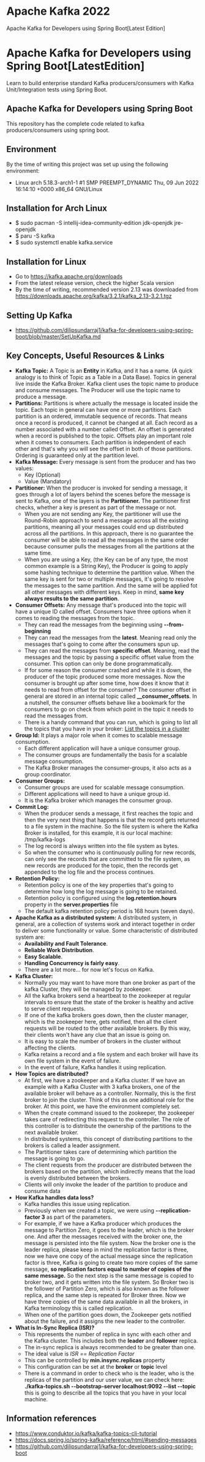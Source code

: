 # Apache Kafka 2022

Apache Kafka for Developers using Spring Boot[Latest Edition]


# Apache Kafka for Developers using Spring Boot[LatestEdition]

Learn to build enterprise standard Kafka producers/consumers with Kafka Unit/Integration tests using Spring Boot.

## Apache Kafka for Developers using Spring Boot
This repository has the complete code related to kafka producers/consumers using spring boot.

## Environment

By the time of writing this project was set up using the following environment: 
- Linux arch 5.18.3-arch1-1 #1 SMP PREEMPT_DYNAMIC Thu, 09 Jun 2022 16:14:10 +0000 x86_64 GNU/Linux

## Installation for Arch Linux
- $ sudo pacman -S intellij-idea-community-edition jdk-openjdk jre-openjdk
- $ paru -S kafka
- $ sudo systemctl enable kafka.service

## Installation for Linux
- Go to https://kafka.apache.org/downloads
- From the latest release version, check the higher Scala version
- By the time of writing, recommended version 2.13 was downloaded from https://downloads.apache.org/kafka/3.2.1/kafka_2.13-3.2.1.tgz

## Setting Up Kafka
- https://github.com/dilipsundarraj1/kafka-for-developers-using-spring-boot/blob/master/SetUpKafka.md

## Key Concepts, Useful Resources & Links

- **Kafka Topic:** A Topic is an **Entity** in Kafka, and it has a name. (A quick analogy is to think of Topic as a Table in a Data Base). Topics in general live inside the Kafka Broker. Kafka client uses the topic name to produce and consume messages. The Producer will use the topic name to produce a message.
- **Partitions:** Partitions is where actually the message is located inside the topic. Each topic in general can have one or more partitions. Each partition is an ordered, immutable sequence of records. That means once a record is produced, it cannot be changed at all. Each record as a number associated with a number called Offset. An offset is generated when a record is published to the topic. Offsets play an important role when it comes to consumers. Each partition is independent of each other and that's why you will see the offset in both of those partitions. Ordering is guaranteed only at the partition level.
- **Kafka Message:** Every message is sent from the producer and has two values:
  - Key (Optional)
  - Value (Mandatory)
- **Partitioner:** When the producer is invoked for sending a message, it goes through a lot of layers behind the scenes before the message is sent to Kafka, one of the layers is the **Partitioner.** The partitioner first checks, whether a key is present as part of the message or not. 
  - When you are not sending any Key, the partitioner will use the Round-Robin approach to send a message across all the existing partitions, meaning all your messages could end up distributed across all the partitions. In this approach, there is no guarantee the consumer will be able to read all the messages in the same order because consumer pulls the messages from all the partitions at the same time.
  - When you are using a Key, (the Key can be of any type, the most common example is a String Key), the Producer is going to apply some hashing technique to determine the partition value. When the same key is sent for two or multiple messages, it's going to resolve the messages to the same partition. And the same will be applied fot all other messages with different keys. Keep in mind, **same key always results to the same partition**.
- **Consumer Offsets:** Any message that's produced into the topic will have a unique ID called offset. Consumers have three options when it comes to reading the messages from the topic.
  - They can read the messages from the beginning using **--from-beginning**
  - They can read the messages from the **latest**. Meaning read only the messages that's going to come after the consumers spun up.
  - They can read the messages from **specific offset**. Meaning, read the messages and the topic by passing a specific offset value from the consumer. This option can only be done programmatically.
  - If for some reason the consumer crashed and while it is down, the producer of the topic produced some more messages. Now the consumer is brought up after some time, how does it know that it needs to read from offset for the consumer? The consumer offset in general are stored in an internal topic called **__consumer_offsets**. In a nutshell, the consumer offsets behave like a bookmark for the consumers to go on check from which point in the topic it needs to read the messages from.
  - There is a handy command that you can run, which is going to list all the topics that you have in your broker: [List the topics in a cluster](./SetUpKafka.md#list-the-topics-in-a-cluster)
- **Group Id:** It plays a major role when it comes to scalable message consumption.
  - Each different application will have a unique consumer group.
  - The consumer groups are fundamentally the basis for a scalable message consumption.
  - The Kafka Broker manages the consumer-groups, it also acts as a group coordinator.
- **Consumer Groups:**
  - Consumer groups are used for scalable message consumption.
  - Different applications will need to have a unique group id.
  - It is the Kafka broker which manages the consumer group.
- **Commit Log:**
  - When the producer sends a message, it first reaches the topic and then the very next thing that happens is that the record gets returned to a file system in the machine. So the file system is where the Kafka Broker is installed, for this example, it is our local machine: /tmp/kafka-logs
  - The log record is always written into the file system as bytes.
  - So when the consumer who is continuously pulling for new records, can only see the records that are committed to the file system, as new records are produced for the topic, then the records get appended to the log file and the process continues.
- **Retention Policy:**
  - Retention policy is one of the key properties that's going to determine how long the log message is going to be retained.
  - Retention policy is configured using the **log.retention.hours** property in the **server.properties** file
  - The default kafka retention policy period is 168 hours (seven days).
- **Apache Kafka as a distributed system:** A distributed system, in general, are a collection of systems work and interact together in order to deliver some functionality or value. Some characteristic of distributed system are:
  - **Availability and Fault Tolerance**.
  - **Reliable Work Distribution**.
  - **Easy Scalable**.
  - **Handling Concurrency is fairly easy**.
  - There are a lot more... for now let's focus on Kafka. 
- **Kafka Cluster:** 
  - Normally you may want to have more than one broker as part of the kafka Cluster, they will be managed by zookeeper.
  - All the kafka brokers send a heartbeat to the zookeeper at regular intervals to ensure that the state of the broker is healthy and active to serve client requests.
  - If one of the kafka brokers goes down, then the cluster manager, which is the zookeeper here, gets notified, then all the client requests will be routed to the other available brokers. By this way, their clients won't have any clue that an issue is going on.
  - It is easy to scale the number of brokers in the cluster without affecting the clients.
  - Kafka retains a record and a file system and each broker will have its own file system in the event of failure.
  - In the event of failure, Kafka handles it using replication.
- **How Topics are distributed?**
  - At first, we have a zookeeper and a Kafka cluster. If we have an example with a Kafka Cluster with 3 kafka brokers, one of the available broker will behave as a controller. Normally, this is the first broker to join the cluster. Think of this as one additional role for the broker. At this point, we have the environment completely set.
  - When the create command issued to the zookeeper, the zookeeper takes care of redirecting this request to the controller. The role of this controller is to distribute the ownership of the partitions to the next available broker.
  - In distributed systems, this concept of distributing partitions to the brokers is called a leader assignment.
  - The Partitioner takes care of determining which partition the message is going to go.
  - The client requests from the producer are distributed between the brokers based on the partition, which indirectly means that the load is evenly distributed between the brokers.
  - Clients will only invoke the leader of the partition to produce and consume data
- **How Kafka handles data loss?**
  - Kafka handles this issue using replication.
  - Previously when we created a topic, we were using **--replication-factor 3** as part of the parameters.
  - For example, if we have a Kafka producer which produces the message to Partition Zero, it goes to the leader, which is the broker one. And after the messages received with the broker one, the message is persisted into the file system. Now the broker one is the leader replica, please keep in mind the replication factor is three, now we have one copy of the actual message since the replication factor is three, Kafka is going to create two more copies of the same message, **so replication factors equal to number of copies of the same message.** So the next step is the same message is copied to broker two, and it gets written into the file system. So Broker two is the follower of Partition Zero, which is also known as the follower replica, and the same step is repeated for Broker three. Now we have three copies of the same data available in all the brokers, in Kafka terminology this is called replication.
  - When one of the partition goes down, the Zookeeper gets notified about the failure, and it assigns the new leader to the controller.
- **What is In-Sync Replica (ISR)?**
  - This represents the number of replica in sync with each other and the Kafka cluster. This includes both the **leader** and **follower** replica.
  - The in-sync replica is always recommended to be greater than one.
  - The ideal value is **ISR ==* Replication Factor*
  - This can be controlled by **min.insync.replicas** property
  - This configuration can be set at the **broker** or **topic** level
  - There is a command in order to check who is the leader, who is the replicas of the partition and our user value, we can check here: **./kafka-topics.sh --bootstrap-server localhost:9092 --list --topic <topic-name>**  this is going to describe all the topics that you have in your local machine.

## Information references
- https://www.conduktor.io/kafka/kafka-topics-cli-tutorial
- https://docs.spring.io/spring-kafka/reference/html/#sending-messages
- https://github.com/dilipsundarraj1/kafka-for-developers-using-spring-boot
